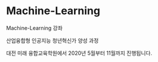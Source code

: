 # Machine-Learning
Machine-Learning 강좌

산업융합형 인공지능 청년혁신가 양성 과정

대전 미래 융합교육학원에서 2020년 5월부터 11월까지 진행됩니다.
